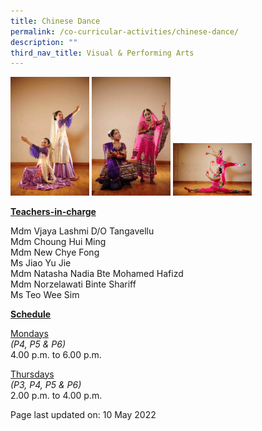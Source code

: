 ```yaml
---
title: Chinese Dance
permalink: /co-curricular-activities/chinese-dance/
description: ""
third_nav_title: Visual & Performing Arts
---
```

<img style="width: 25%;" src="/images/cca18.jpg">
<img style="width: 25%;" src="/images/cca16.jpg">
<img style="width: 25%;" src="/images/cca17.jpg">
<p><u><strong>Teachers-in-charge</strong></u></p>
<p>Mdm Vjaya Lashmi D/O Tangavellu<br />
Mdm Choung Hui Ming<br />
Mdm New Chye Fong<br />
Ms Jiao Yu Jie<br />
Mdm Natasha Nadia Bte Mohamed Hafizd<br />
Mdm Norzelawati Binte Shariff<br />
Ms Teo Wee Sim</p>
<p><u><strong>Schedule</strong></u></p>
<p><u>Mondays</u><br /><em>(P4, P5 &amp; P6)</em><br />4.00 p.m. to 6.00 p.m.</p>
<p><u>Thursdays</u><br /><em>(P3, P4, P5 &amp; P6)</em><br />2.00 p.m. to 4.00 p.m.</p>
<p>Page last updated on: 10 May 2022</p>